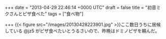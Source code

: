 
+++
date = "2013-04-29 22:46:14 +0000 UTC"
draft = false
title = "初音ミクさんとピザ食べた"
tags = ["食べ物"]

+++
{{< figure src="/images/20130428223901.jpg"  >}}ここ数日うちに居候している @jz5 がピザ食べたいとうるさいので、昨晩はドミノピザを頼んだ。

